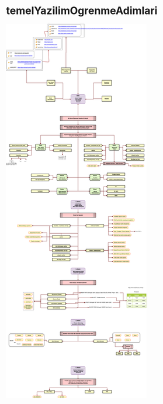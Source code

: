 # temelYazilimOgrenmeAdimlari
![TemelYazilimOgrenmeAdimlari Diagram](TemelYazilimOgrenmeAdimlari.png?raw=true)
